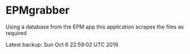 # EPMgrabber
Using a database from the EPM app this application scrapes the files as required


Latest backup: Sun Oct 6 22:59:02 UTC 2019

